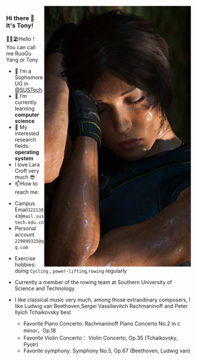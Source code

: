 
<img align='right' src='https://github.com/Tonyyang0606/Tonyyang0606/blob/main/%249TULN1UWPBEL360%7BS7WV7D_tmb.jpg' width='400px'> 

### Hi there 👋 It's Tony! 

🙎‍♂️🏖️Hello！You can call me RuoGu Yang or Tony

<!--
**Tonyyang0606/Tonyyang0606** is a ✨ _special_ ✨ repository because its `README.md` (this file) appears on your GitHub profile.-->




- 🔭 I’m a Sophomore UG in [@SUSTech](https://www.sustech.edu.cn/) <br>
- 🌱 I’m currently learning **computer science**
- 👯 My interested research fields: **operating system**
- I love Lara Croft very much 😎
- 📫How to reach me:
 +  Campus Email`12213043@mail.sustech.edu.cn`
 +  Personal account `229899325@qq.com`
- Exercise hobbies: doing `Cycling` , `power-lifting`,`rowing` regularly
- Currently a member of the rowing team at Southern University of Science and Technology
- I like classical music very much, among those extraodinary composers, I like Ludwig van Beethoven,Sergei Vassilievitch Rachmaninoff and Peter Ilyich Tchaikovsky best


  - Favorite Piano Concerto: Rachmaninoff Piano Concerto No.2 in c minor，Op.18
  - Favorite Violin Concerto： Violin Concerto, Op.35 (Tchaikovsky, Pyotr)
  - Favorite symphony: Symphony No.5, Op.67 (Beethoven, Ludwig van)
